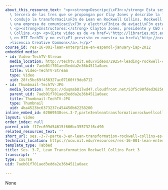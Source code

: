 ```yaml
---
about_this_resource_text: "<p><strong>Descripci\xF3n:</strong> Esta sesi\xF3n es la\
  \ tercera de las tres que se propongan por Clay Jones y describe la forma en que\
  \ condujo la transformaci\xF3n de Lean en Rockwell Collins. Rockwell Collins es\
  \ una empresa de comunicaci\xF3n y electr\xF3nica de aviaci\xF3n estadounidense.</p>\
  \ <p><strong>Instructores:</strong> Clayton Jones, presidente y CEO de Rockwell\
  \ Collins.</p> <p>(Este video es de <a href=\"http://libraries.mit.edu/\">MIT Libraries</a>\
  \ en MIT TechTV y no est\xE1 previsto en nuestra <a href=\"http://ocw.mit.edu/terms/\"\
  >licencia Creative Commons</a>.)</p>"
course_id: res-16-001-lean-enterprise-en-espanol-january-iap-2012
embedded_media:
- id: Video-TechTV-Stream
  media_location: http://techtv.mit.edu/videos/29254-leading-rockwell-collins-lean-transformation-w-spanish-subtitles-part-3
  parent_uid: 7aeb01f701aed3edda2e36b4511a0aec
  title: Video-TechTV-Stream
  type: Video
  uid: 28fc5bc69f456327ac07160ff9de8712
- id: Thumbnail-TechTV-JPG
  media_location: https://duqmab81lwd47.cloudfront.net/53f5c98fded36256010109b403dd54bb/thumbnails/29254/jumbo.jpg
  parent_uid: 7aeb01f701aed3edda2e36b4511a0aec
  title: Thumbnail-TechTV-JPG
  type: Thumbnail
  uid: 4ba4523bc6373237c454450b62258200
inline_embed_id: 62069538ses.3-7,parte3enleantransformationrockwellcollinsesunpregrabado50820781
layout: video
order_index: null
parent_uid: f17ec699d54615f666bc355732f6cd90
related_resources_text: ''
short_url: ses.-3-7-parte-3-en-lean-transformation-rockwell-collins-es-un-pregrabado
technical_location: https://ocw.mit.edu/resources/res-16-001-lean-enterprise-en-espanol-january-iap-2012/videos/ses.-3-7-parte-3-en-lean-transformation-rockwell-collins-es-un-pregrabado
template_type: Tabbed
title: Ses. 3-7, Lean Transformation Rockwell Collins Part 3
transcript: ''
type: course
uid: 7aeb01f701aed3edda2e36b4511a0aec

---
```

None